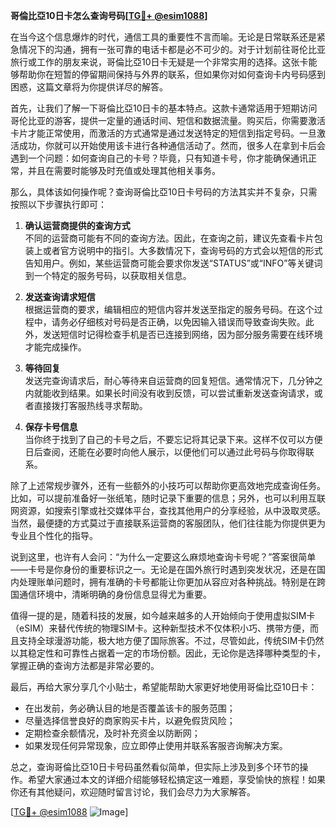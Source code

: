 **哥倫比亞10日卡怎么查询号码[[TG💪+ @esim1088](https://t.me/s/esim1088)]**

在当今这个信息爆炸的时代，通信工具的重要性不言而喻。无论是日常联系还是紧急情况下的沟通，拥有一张可靠的电话卡都是必不可少的。对于计划前往哥伦比亚旅行或工作的朋友来说，哥倫比亞10日卡无疑是一个非常实用的选择。这张卡能够帮助你在短暂的停留期间保持与外界的联系，但如果你对如何查询卡内号码感到困惑，这篇文章将为你提供详尽的解答。

首先，让我们了解一下哥倫比亞10日卡的基本特点。这款卡通常适用于短期访问哥伦比亚的游客，提供一定量的通话时间、短信和数据流量。购买后，你需要激活卡片才能正常使用，而激活的方式通常是通过发送特定的短信到指定号码。一旦激活成功，你就可以开始使用该卡进行各种通信活动了。然而，很多人在拿到卡后会遇到一个问题：如何查询自己的卡号？毕竟，只有知道卡号，你才能确保通讯正常，并且在需要时能够及时充值或处理其他相关事务。

那么，具体该如何操作呢？查询哥倫比亞10日卡号码的方法其实并不复杂，只需按照以下步骤执行即可：

1. **确认运营商提供的查询方式**  
   不同的运营商可能有不同的查询方法。因此，在查询之前，建议先查看卡片包装上或者官方说明中的指引。大多数情况下，查询号码的方式会以短信的形式告知用户。例如，某些运营商可能会要求你发送“STATUS”或“INFO”等关键词到一个特定的服务号码，以获取相关信息。

2. **发送查询请求短信**  
   根据运营商的要求，编辑相应的短信内容并发送至指定的服务号码。在这个过程中，请务必仔细核对号码是否正确，以免因输入错误而导致查询失败。此外，发送短信时记得检查手机是否已连接到网络，因为部分服务需要在线环境才能完成操作。

3. **等待回复**  
   发送完查询请求后，耐心等待来自运营商的回复短信。通常情况下，几分钟之内就能收到结果。如果长时间没有收到反馈，可以尝试重新发送查询请求，或者直接拨打客服热线寻求帮助。

4. **保存卡号信息**  
   当你终于找到了自己的卡号之后，不要忘记将其记录下来。这样不仅可以方便日后查阅，还能在必要时向他人展示，以便他们可以通过此号码与你取得联系。

除了上述常规步骤外，还有一些额外的小技巧可以帮助你更高效地完成查询任务。比如，可以提前准备好一张纸笔，随时记录下重要的信息；另外，也可以利用互联网资源，如搜索引擎或社交媒体平台，查找其他用户的分享经验，从中汲取灵感。当然，最便捷的方式莫过于直接联系运营商的客服团队，他们往往能为你提供更为专业且个性化的指导。

说到这里，也许有人会问：“为什么一定要这么麻烦地查询卡号呢？”答案很简单——卡号是你身份的重要标识之一。无论是在国外旅行时遇到突发状况，还是在国内处理账单问题时，拥有准确的卡号都能让你更加从容应对各种挑战。特别是在跨国通信环境中，清晰明确的身份信息显得尤为重要。

值得一提的是，随着科技的发展，如今越来越多的人开始倾向于使用虚拟SIM卡（eSIM）来替代传统的物理SIM卡。这种新型技术不仅体积小巧、携带方便，而且支持全球漫游功能，极大地方便了国际旅客。不过，尽管如此，传统SIM卡仍然以其稳定性和可靠性占据着一定的市场份额。因此，无论你是选择哪种类型的卡，掌握正确的查询方法都是非常必要的。

最后，再给大家分享几个小贴士，希望能帮助大家更好地使用哥倫比亞10日卡：

- 在出发前，务必确认目的地是否覆盖该卡的服务范围；
- 尽量选择信誉良好的商家购买卡片，以避免假货风险；
- 定期检查余额情况，及时补充资金以防断网；
- 如果发现任何异常现象，应立即停止使用并联系客服咨询解决方案。

总之，查询哥倫比亞10日卡号码虽然看似简单，但实际上涉及到多个环节的操作。希望大家通过本文的详细介绍能够轻松搞定这一难题，享受愉快的旅程！如果你还有其他疑问，欢迎随时留言讨论，我们会尽力为大家解答。

[[TG💪+ @esim1088](https://t.me/s/esim1088) ![Image](https://i.postimg.cc/4NQfJmqS/Snipaste-2025-05-13-00-14-12.png)]